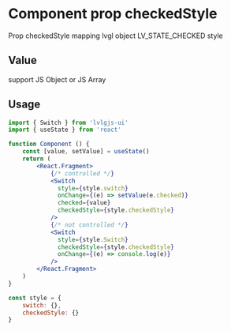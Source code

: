 # Component prop checkedStyle

Prop checkedStyle mapping lvgl object LV_STATE_CHECKED style

## Value
support JS Object or JS Array

## Usage
```jsx
import { Switch } from 'lvlgjs-ui'
import { useState } from 'react'

function Component () {
    const [value, setValue] = useState()
    return (
        <React.Fragment>
            {/* controlled */}
            <Switch
              style={style.switch}
              onChange={(e) => setValue(e.checked)}
              checked={value}
              checkedStyle={style.checkedStyle}
            />
            {/* not controlled */}
            <Switch
              style={style.Switch}
              checkedStyle={style.checkedStyle}
              onChange={(e) => console.log(e)}
            />
        </React.Fragment>
    )
}

const style = {
    switch: {},
    checkedStyle: {}
}
```
